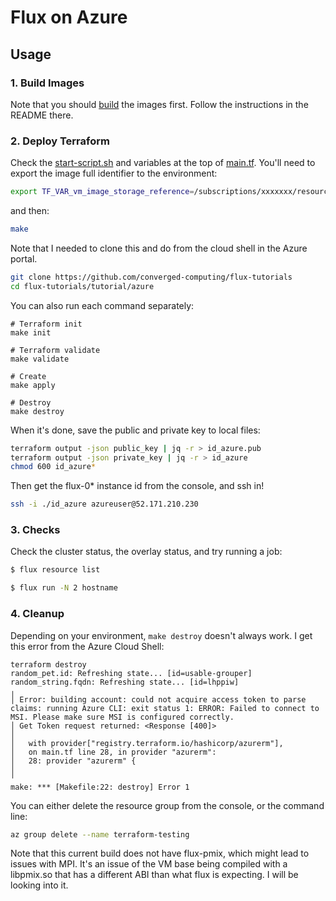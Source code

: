 # Flux on Azure

## Usage

### 1. Build Images

Note that you should [build](build) the images first. Follow the instructions in the README there.

### 2. Deploy Terraform

Check the [start-script.sh](start-script.sh) and variables at the top of [main.tf](main.tf). You'll need to export the image full identifier to the environment:

```bash
export TF_VAR_vm_image_storage_reference=/subscriptions/xxxxxxx/resourceGroups/xxxxx/providers/Microsoft.Compute/disks/xxxx
```

and then:

```bash
make
```
Note that I needed to clone this and do from the cloud shell in the Azure portal.

```bash
git clone https://github.com/converged-computing/flux-tutorials
cd flux-tutorials/tutorial/azure
```

You can also run each command separately:

```
# Terraform init
make init

# Terraform validate
make validate

# Create
make apply

# Destroy
make destroy
```

When it's done, save the public and private key to local files:

```bash
terraform output -json public_key | jq -r > id_azure.pub
terraform output -json private_key | jq -r > id_azure
chmod 600 id_azure*
```

Then get the flux-0* instance id from the console, and ssh in!

```bash
ssh -i ./id_azure azureuser@52.171.210.230
```

### 3. Checks

Check the cluster status, the overlay status, and try running a job:

```bash
$ flux resource list
```
```bash
$ flux run -N 2 hostname
```

### 4. Cleanup

Depending on your environment, `make destroy` doesn't always work. I get this error from the Azure Cloud Shell:

```console
terraform destroy
random_pet.id: Refreshing state... [id=usable-grouper]
random_string.fqdn: Refreshing state... [id=lhppiw]
╷
│ Error: building account: could not acquire access token to parse claims: running Azure CLI: exit status 1: ERROR: Failed to connect to MSI. Please make sure MSI is configured correctly.
│ Get Token request returned: <Response [400]>
│ 
│   with provider["registry.terraform.io/hashicorp/azurerm"],
│   on main.tf line 28, in provider "azurerm":
│   28: provider "azurerm" {
│ 
╵
make: *** [Makefile:22: destroy] Error 1
```

You can either delete the resource group from the console, or the command line:

```bash
az group delete --name terraform-testing
```

Note that this current build does not have flux-pmix, which might lead to issues with MPI. It's an issue of the VM base being compiled with a libpmix.so that has a different ABI than what flux is expecting. I will be looking into it.
